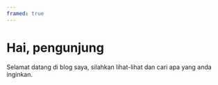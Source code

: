 ```yaml
---
framed: true
---
```


# Hai, pengunjung

Selamat datang di blog saya, silahkan lihat-lihat dan cari apa yang anda inginkan.
